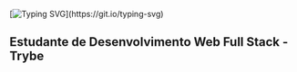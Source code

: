 [![Typing SVG](https://readme-typing-svg.demolab.com/?lines=Olá%20!!👋+tudo+bão+demais%20?;Sou+Rafael+Donizete+de+Aguiar;Estudante+de+Desenvolvimento+Web;Seja+Bem+Vindo!!)](https://git.io/typing-svg)

## Estudante de Desenvolvimento Web Full Stack - Trybe 
